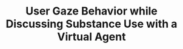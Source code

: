 ---
name: "User Gaze Behavior While Discussing Substance Use"
title: "User Gaze Behavior while Discussing Substance Use with a Virtual Agent"
journal: "journal name" 
project: "Alcohol Treatment for Veterans"
event: "International Conference on Intelligent Virtual Agents (IVA)"
authors:
- name: "Zhou, S."
- name: "Bickmore, T."
- name: "Rubin, A."
- name: "Yeksigian, C."
- name: "Sawdy, M."
- name: "Simon, S."
year: 2018
resources: null
external_url: null
draft: false 
headless: true
---
